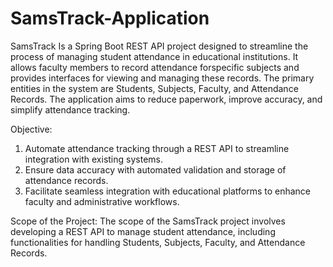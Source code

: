 # SamsTrack-Application
SamsTrack
Is a Spring Boot REST API project designed to streamline the process of managing student attendance in educational institutions. It allows faculty members to record attendance forspecific subjects and provides interfaces for viewing and managing these records. The primary entities in the system are Students, Subjects, Faculty, and Attendance Records. The application aims to reduce paperwork, improve accuracy, and simplify attendance tracking.

Objective:
1. Automate attendance tracking through a REST API to streamline integration with existing systems.
2.  Ensure data accuracy with automated validation and storage of attendance records.
3.  Facilitate seamless integration with educational platforms to enhance faculty and administrative workflows.

Scope of the Project:
The scope of the SamsTrack project involves developing a REST API to manage student
attendance, including functionalities for handling Students, Subjects, Faculty, and Attendance
Records.
 
